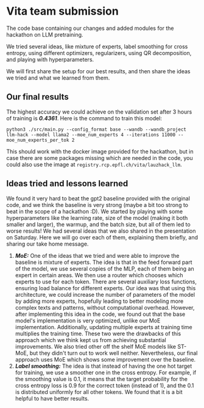 # Vita team submission

The code base containing our changes and added modules for the hackathon on LLM pretraining.

We tried several ideas, like mixture of experts, label smoothing for cross entropy, using different optimizers, regularizers, using QR decomposition, and playing with hyperparameters.

We will first share the setup for our best results, and then share the ideas we tried and what we learned from them.

## Our final results
The highest accuracy we could achieve on the validation set after 3 hours of training is ***0.4361***. Here is the command to train this model:
```
python3 ./src/main.py --config_format base --wandb --wandb_project llm-hack --model llama2 --moe_num_experts 4 --iterations 11000 --moe_num_experts_per_tok 2
```
This should work with the docker image provided for the hackathon, but in case there are some packages missing which are needed in the code, you could also use the image at `registry.rcp.epfl.ch/vita/lauzhack_llm`.

## Ideas tried and lessons learned
We found it very hard to beat the gpt2 baseline provided with the original code, and we think the baseline is very strong (maybe a bit too strong to beat in the scope of a hackathon :D). 
We started by playing with some hyperparameters like the learning rate, size of the model (making it both smaller and larger), the warmup, and the batch size, but all of them led to worse results!
We had several ideas that we also shared in the presentation on Saturday. Here we will go over each of them, explaining them briefly, and sharing our take home message.

1. ***MoE:*** One of the ideas that we tried and were able to improve the baseline is mixture of experts. 
The idea is that in the feed forward part of the model, we use several copies of the MLP, each of them being an expert in certain areas.
We then use a router which chooses which experts to use for each token. There are several auxiliary loss functions, ensuring load balance for different experts.
Our idea was that using this architecture, we could increase the number of parameters of the model by adding more experts, hopefully leading to better modeling more complex texts and patterns, without computational overhead.
However, after implementing this idea in the code, we found out that the base model's implementation is very optimized, unlike our MoE implementation.
Additionally, updating multiple experts at training time multiplies the training time. 
These two were the drawbacks of this approach which we think kept us from achieving substantial improvements. We also tried other off the shelf MoE models like ST-MoE, but they didn't turn out to work well neither.
Nevertheless, our final approach uses MoE which shows some improvement over the baseline.
2. ***Label smoothing:*** The idea is that instead of having the one hot target for training, we use a smoother one in the cross entropy. 
For example, if the smoothing value is 0.1, it means that the target probability for the cross entropy loss is 0.9 for the correct token (instead of 1), and the 0.1 is distributed uniformly for all other tokens.
We found that it is a bit helpful to have better results.
